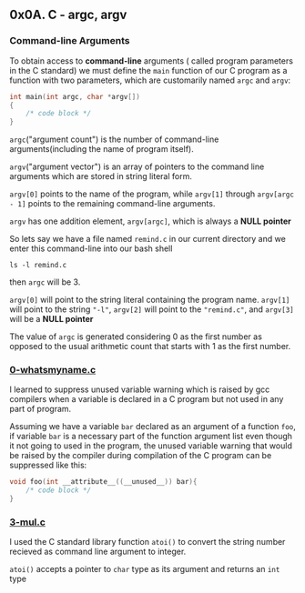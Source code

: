 ## 0x0A. C - argc, argv
### Command-line Arguments
To obtain access to **command-line** arguments ( called program parameters in 
the C standard) we must define the `main` function of our C program as a
function with two parameters, which are customarily named `argc` and `argv`:
```C
int main(int argc, char *argv[])
{
	/* code block */
}
```

`argc`("argument count") is the number of command-line arguments(including the
name of program itself).

`argv`("argument vector") is an array of pointers to the command line
arguments which are stored in string literal form.


`argv[0]` points to the name of the program, while `argv[1]` through
`argv[argc - 1]` points to the remaining command-line arguments.

`argv` has one addition element, `argv[argc]`, which is always a **NULL
pointer**


So lets say we have a file named `remind.c` in our current directory and we
enter this command-line into our bash shell
```shell
ls -l remind.c
```
then `argc` will be $3$. 

`argv[0]` will point to the string literal containing the program name.
`argv[1]` will point to the string `"-l"`, `argv[2]` will point to the
`"remind.c"`, and `argv[3]` will be a **NULL pointer**


The value of `argc` is generated considering $0$ as the first
number as opposed to the usual arithmetic count that starts with $1$ as the
first number.

### [0-whatsmyname.c](https://github.com/10xDatabro/alx-low_level_programming/blob/master/0x0A-argc_argv/0-whatsmyname.c)

I learned to suppress unused variable warning which is raised by gcc compilers
when a variable is declared in a C program but not used in any part of program. 


Assuming we have a variable `bar` declared as an argument of a function `foo`, if
variable `bar` is a necessary part of the function argument list even though
it not going to used in the program, the unused variable warning that would be
raised by the compiler during compilation of the C program can be suppressed
like this:

```C
void foo(int __attribute__((__unused__)) bar){
	/* code block */
}
```

### [3-mul.c](https://github.com/10xDatabro/alx-low_level_programming/blob/master/0x0A-argc_argv/3-mul.c)

I used the C standard library function `atoi()` to convert the string number
recieved as command line argument to integer. 

`atoi()` accepts a pointer to `char` type as its argument and returns an `int` type
 
